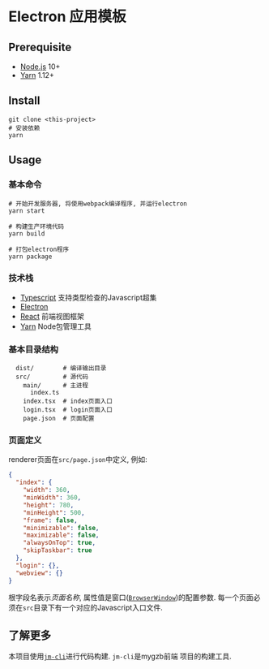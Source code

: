 # Electron 应用模板

## Prerequisite

+ [Node.js](https://nodejs.org/en/) 10+
+ [Yarn](https://yarnpkg.com/en/) 1.12+

## Install

```shell
git clone <this-project>
# 安装依赖
yarn
```

## Usage

### 基本命令

```shell
# 开始开发服务器, 将使用webpack编译程序, 并运行electron
yarn start

# 构建生产环境代码
yarn build

# 打包electron程序
yarn package
```

### 技术栈

+ [Typescript](https://www.typescriptlang.org) 支持类型检查的Javascript超集
+ [Electron](https://electronjs.org/docs/tutorial/application-debugging)
+ [React](https://react.docschina.org) 前端视图框架
+ [Yarn](https://yarnpkg.com/en/) Node包管理工具

### 基本目录结构

```shell
  dist/        # 编译输出目录
  src/         # 源代码
    main/      # 主进程
      index.ts
    index.tsx  # index页面入口
    login.tsx  # login页面入口 
    page.json  # 页面配置
```

### 页面定义

renderer页面在`src/page.json`中定义, 例如:

```json
{
  "index": {
    "width": 360,
    "minWidth": 360,
    "height": 780,
    "minHeight": 500,
    "frame": false,
    "minimizable": false,
    "maximizable": false,
    "alwaysOnTop": true,
    "skipTaskbar": true
  },
  "login": {},
  "webview": {}
}
```

根字段名表示*页面名称*, 属性值是窗口([`BrowserWindow`](https://electronjs.org/docs/api/browser-window))的配置参数.
每一个页面必须在`src`目录下有一个对应的Javascript入口文件.

## 了解更多

本项目使用[`jm-cli`](https://gdjiami.github.io/jm-cli/docs/electron)进行代码构建. `jm-cli`是mygzb前端
项目的构建工具.